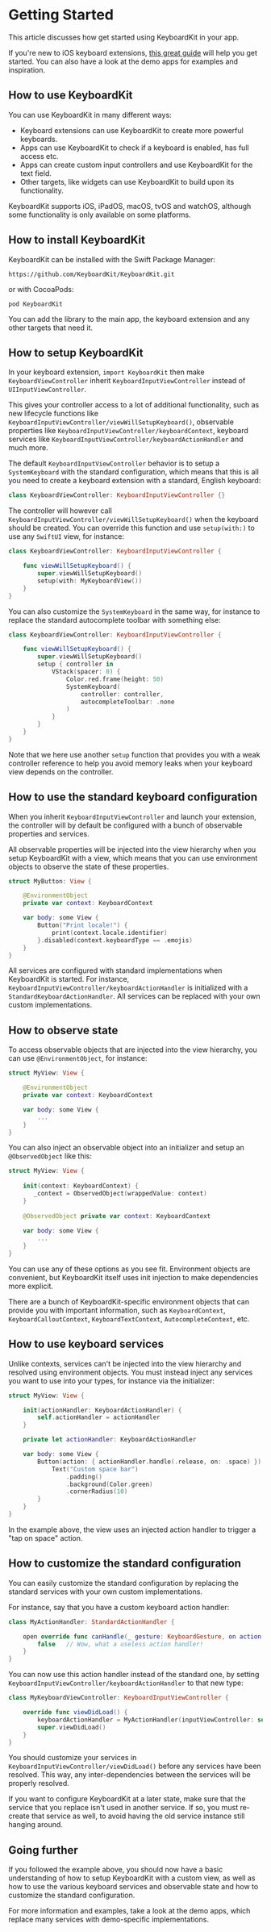 # Getting Started

This article discusses how get started using KeyboardKit in your app.

If you're new to iOS keyboard extensions, [this great guide][Guide] will help you get started. You can also have a look at the demo apps for examples and inspiration.



## How to use KeyboardKit

You can use KeyboardKit in many different ways:

* Keyboard extensions can use KeyboardKit to create more powerful keyboards.
* Apps can use KeyboardKit to check if a keyboard is enabled, has full access etc.
* Apps can create custom input controllers and use KeyboardKit for the text field.
* Other targets, like widgets can use KeyboardKit to build upon its functionality.

KeyboardKit supports iOS, iPadOS, macOS, tvOS and watchOS, although some functionality is only available on some platforms.



## How to install KeyboardKit

KeyboardKit can be installed with the Swift Package Manager:

```
https://github.com/KeyboardKit/KeyboardKit.git
```

or with CocoaPods:

```
pod KeyboardKit
```

You can add the library to the main app, the keyboard extension and any other targets that need it. 



## How to setup KeyboardKit

In your keyboard extension, `import KeyboardKit` then make `KeyboardViewController` inherit ``KeyboardInputViewController`` instead of `UIInputViewController`. 

This gives your controller access to a lot of additional functionality, such as new lifecycle functions like ``KeyboardInputViewController/viewWillSetupKeyboard()``, observable properties like ``KeyboardInputViewController/keyboardContext``, keyboard services like ``KeyboardInputViewController/keyboardActionHandler`` and much more.

The default ``KeyboardInputViewController`` behavior is to setup a ``SystemKeyboard`` with the standard configuration, which means that this is all you need to create a keyboard extension with a standard, English keyboard:

```swift
class KeyboardViewController: KeyboardInputViewController {}
```

The controller will however call ``KeyboardInputViewController/viewWillSetupKeyboard()`` when the keyboard should be created. You can override this function and use `setup(with:)` to use any `SwiftUI` view, for instance:

```swift
class KeyboardViewController: KeyboardInputViewController {

    func viewWillSetupKeyboard() {
        super.viewWillSetupKeyboard()
        setup(with: MyKeyboardView())
    }
}
```

You can also customize the ``SystemKeyboard`` in the same way, for instance to replace the standard autocomplete toolbar with something else:

```swift
class KeyboardViewController: KeyboardInputViewController {

    func viewWillSetupKeyboard() {
        super.viewWillSetupKeyboard()
        setup { controller in
            VStack(spacer: 0) {
                Color.red.frame(height: 50)
                SystemKeyboard(
                    controller: controller,
                    autocompleteToolbar: .none
                )
            }
        }
    }
}
```

Note that we here use another `setup` function that provides you with a weak controller reference to help you avoid memory leaks when your keyboard view depends on the controller. 



## How to use the standard keyboard configuration

When you inherit ``KeyboardInputViewController`` and launch your extension, the controller will by default be configured with a bunch of observable properties and services.

All observable properties will be injected into the view hierarchy when you setup KeyboardKit with a view, which means that you can use environment objects to observe the state of these properties.

```swift
struct MyButton: View {

    @EnvironmentObject
    private var context: KeyboardContext

    var body: some View {
        Button("Print locale!") {
            print(context.locale.identifier)
        }.disabled(context.keyboardType == .emojis)
    }
}
```

All services are configured with standard implementations when KeyboardKit is started. For instance, ``KeyboardInputViewController/keyboardActionHandler`` is initialized with a ``StandardKeyboardActionHandler``. All services can be replaced with your own custom implementations.


## How to observe state

To access observable objects that are injected into the view hierarchy, you can use `@EnvironmentObject`, for instance:

```swift
struct MyView: View {

    @EnvironmentObject
    private var context: KeyboardContext

    var body: some View {
        ...
    }
}
```

You can also inject an observable object into an initializer and setup an `@ObservedObject` like this:

```swift
struct MyView: View {
    
    init(context: KeyboardContext) {
       _context = ObservedObject(wrappedValue: context)
    }
    
    @ObservedObject private var context: KeyboardContext
    
    var body: some View {
        ...
    }
}
```

You can use any of these options as you see fit. Environment objects are convenient, but KeyboardKit itself uses init injection to make dependencies more explicit.

There are a bunch of KeyboardKit-specific environment objects that can provide you with important information, such as ``KeyboardContext``, ``KeyboardCalloutContext``, ``KeyboardTextContext``, ``AutocompleteContext``, etc.



## How to use keyboard services

Unlike contexts, services can't be injected into the view hierarchy and resolved using environment objects. You must instead inject any services you want to use into your types, for instance via the initializer:

```swift
struct MyView: View {

    init(actionHandler: KeyboardActionHandler) {
        self.actionHandler = actionHandler
    }

    private let actionHandler: KeyboardActionHandler

    var body: some View {
        Button(action: { actionHandler.handle(.release, on: .space) }) {
            Text("Custom space bar")
                .padding()
                .background(Color.green)
                .cornerRadius(10)
        }
    }
}
```

In the example above, the view uses an injected action handler to trigger a "tap on space" action.



## How to customize the standard configuration

You can easily customize the standard configuration by replacing the standard services with your own custom implementations. 

For instance, say that you have a custom keyboard action handler:

```swift
class MyActionHandler: StandardActionHandler {

    open override func canHandle(_ gesture: KeyboardGesture, on action: KeyboardAction) -> Bool {
        false   // Wow, what a useless action handler! 
    }
}
```

You can now use this action handler instead of the standard one, by setting ``KeyboardInputViewController/keyboardActionHandler`` to that new type:

```swift
class MyKeyboardViewController: KeyboardInputViewController {

    override func viewDidLoad() {
        keyboardActionHandler = MyActionHandler(inputViewController: self)
        super.viewDidLoad()
    }
}
```

You should customize your services in ``KeyboardInputViewController/viewDidLoad()`` before any services have been resolved. This way, any inter-dependencies between the services will be properly resolved. 

If you want to configure KeyboardKit at a later state, make sure that the service that you replace isn't used in another service. If so, you must re-create that service as well, to avoid having the old service instance still hanging around.



## Going further

If you followed the example above, you should now have a basic understanding of how to setup KeyboardKit with a custom view, as well as how to use the various keyboard services and observable state and how to customize the standard configuration.

For more information and examples, take a look at the demo apps, which replace many services with demo-specific implementations.  


[Guide]: https://shyngys.com/ios-custom-keyboard-guide
